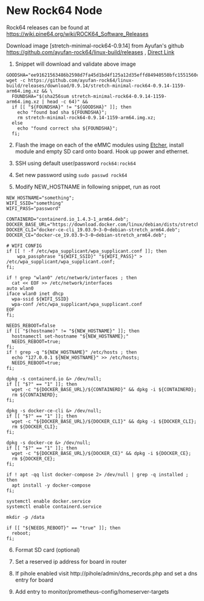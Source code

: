 # New Rock64 Node

Rock64 releases can be found at https://wiki.pine64.org/wiki/ROCK64_Software_Releases

Download image [stretch-minimal-rock64-0.9.14] from Ayufan's github https://github.com/ayufan-rock64/linux-build/releases , [Direct Link](https://github.com/ayufan-rock64/linux-build/releases/download/0.9.14/stretch-minimal-rock64-0.9.14-1159-arm64.img.xz)

1) Snippet will download and validate above image
```
GOODSHA="ee91621563486b2598d7fa45d1bd4f125a12d35effd84940550bfc1551560cdd"
wget -c https://github.com/ayufan-rock64/linux-build/releases/download/0.9.14/stretch-minimal-rock64-0.9.14-1159-arm64.img.xz && \
  FOUNDSHA="$(sha256sum stretch-minimal-rock64-0.9.14-1159-arm64.img.xz | head -c 64)" &&
  if [[ "${FOUNDSHA}" != "${GOODSHA}" ]]; then
    echo "found bad sha ${FOUNDSHA}";
    rm stretch-minimal-rock64-0.9.14-1159-arm64.img.xz;
  else
    echo "found correct sha ${FOUNDSHA}";
  fi;
```

2) Flash the image on each of the eMMC modules using [Etcher](https://www.balena.io/etcher/), install module and empty SD card onto board. Hook up power and ethernet.

3) SSH using default user/password `rock64:rock64`

4) Set new password using `sudo passwd rock64`

5) Modify NEW_HOSTNAME in following snippet, run as root

```
NEW_HOSTNAME="something";
WIFI_SSID="something"
WIFI_PASS="password"

CONTAINERD="containerd.io_1.4.3-1_arm64.deb";
DOCKER_BASE_URL="https://download.docker.com/linux/debian/dists/stretch/pool/stable/arm64";
DOCKER_CLI="docker-ce-cli_19.03.9~3-0~debian-stretch_arm64.deb";
DOCKER_CE="docker-ce_19.03.9~3-0~debian-stretch_arm64.deb";

# WIFI CONFIG
if [[ ! -f /etc/wpa_supplicant/wpa_supplicant.conf ]]; then
    wpa_passphrase "${WIFI_SSID}" "${WIFI_PASS}" > /etc/wpa_supplicant/wpa_supplicant.conf;
fi;

if ! grep "wlan0" /etc/network/interfaces ; then   
  cat << EOF >> /etc/network/interfaces
auto wlan0
iface wlan0 inet dhcp
  wpa-ssid ${WIFI_SSID}
  wpa-conf /etc/wpa_supplicant/wpa_supplicant.conf
EOF
fi;

NEEDS_REBOOT=false
if [[ "$(hostname)" != "${NEW_HOSTNAME}" ]]; then
  hostnamectl set-hostname "${NEW_HOSTNAME};"
  NEEDS_REBOOT=true;
fi;
if ! grep -q "${NEW_HOSTNAME}" /etc/hosts ; then
  echo "127.0.0.1 ${NEW_HOSTNAME}" >> /etc/hosts;
  NEEDS_REBOOT=true;
fi;

dpkg -s containerd.io &> /dev/null;
if [[ "$?" == "1" ]]; then
  wget -c "${DOCKER_BASE_URL}/${CONTAINERD}" && dpkg -i ${CONTAINERD};
  rm ${CONTAINERD};
fi;

dpkg -s docker-ce-cli &> /dev/null;
if [[ "$?" == "1" ]]; then
  wget -c "${DOCKER_BASE_URL}/${DOCKER_CLI}" && dpkg -i ${DOCKER_CLI};
  rm ${DOCKER_CLI};
fi;

dpkg -s docker-ce &> /dev/null;
if [[ "$?" == "1" ]]; then
  wget -c "${DOCKER_BASE_URL}/${DOCKER_CE}" && dpkg -i ${DOCKER_CE};
  rm ${DOCKER_CE};
fi;

if ! apt -qq list docker-compose 2> /dev/null | grep -q installed ; then
  apt install -y docker-compose
fi;

systemctl enable docker.service
systemctl enable containerd.service

mkdir -p /data

if [[ "${NEEDS_REBOOT}" == "true" ]]; then
  reboot;
fi;
```

6) Format SD card (optional)





7) Set a reserved ip address for board in router

8) If pihole enabled visit http://pihole/admin/dns_records.php and set a dns entry for board

9) Add entry to monitor/prometheus-config/homeserver-targets
